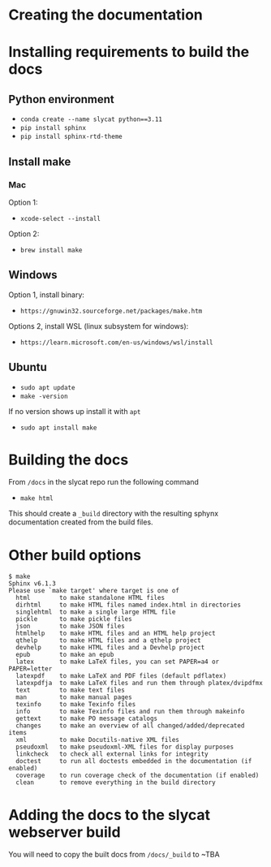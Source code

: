 # Creating the documentation

# Installing requirements to build the docs

## Python environment

- `conda create --name slycat python==3.11`
- `pip install sphinx`
- `pip install sphinx-rtd-theme`

## Install make

### Mac

Option 1:

- `xcode-select --install`

Option 2:

- `brew install make`

## Windows

Option 1, install binary:

- `https://gnuwin32.sourceforge.net/packages/make.htm`

Options 2, install WSL (linux subsystem for windows):

- `https://learn.microsoft.com/en-us/windows/wsl/install`

## Ubuntu

- `sudo apt update`
- `make -version`

If no version shows up install it with `apt`

- `sudo apt install make`

# Building the docs

From `/docs` in the slycat repo run the following command

- `make html`

This should create a `_build` directory with the resulting sphynx documentation created from the build files.

# Other build options

```bsh
$ make
Sphinx v6.1.3
Please use `make target' where target is one of
  html        to make standalone HTML files
  dirhtml     to make HTML files named index.html in directories
  singlehtml  to make a single large HTML file
  pickle      to make pickle files
  json        to make JSON files
  htmlhelp    to make HTML files and an HTML help project
  qthelp      to make HTML files and a qthelp project
  devhelp     to make HTML files and a Devhelp project
  epub        to make an epub
  latex       to make LaTeX files, you can set PAPER=a4 or PAPER=letter
  latexpdf    to make LaTeX and PDF files (default pdflatex)
  latexpdfja  to make LaTeX files and run them through platex/dvipdfmx
  text        to make text files
  man         to make manual pages
  texinfo     to make Texinfo files
  info        to make Texinfo files and run them through makeinfo
  gettext     to make PO message catalogs
  changes     to make an overview of all changed/added/deprecated items
  xml         to make Docutils-native XML files
  pseudoxml   to make pseudoxml-XML files for display purposes
  linkcheck   to check all external links for integrity
  doctest     to run all doctests embedded in the documentation (if enabled)
  coverage    to run coverage check of the documentation (if enabled)
  clean       to remove everything in the build directory
  ```

# Adding the docs to the slycat webserver build

You will need to copy the built docs from `/docs/_build` to ~TBA
